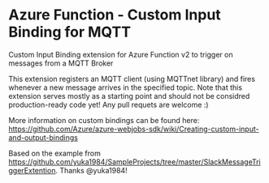 # Azure Function - Custom Input Binding for MQTT
Custom Input Binding extension for Azure Function v2 to trigger on messages from a MQTT Broker

This extension registers an MQTT client (using MQTTnet library) and fires whenever a new message arrives in the specified topic.
Note that this extension serves mostly as a starting point and should not be considred production-ready code yet! Any pull requets are welcome :)

More information on custom bindings can be found here: https://github.com/Azure/azure-webjobs-sdk/wiki/Creating-custom-input-and-output-bindings

Based on the example from https://github.com/yuka1984/SampleProjects/tree/master/SlackMessageTriggerExtention. Thanks @yuka1984!
